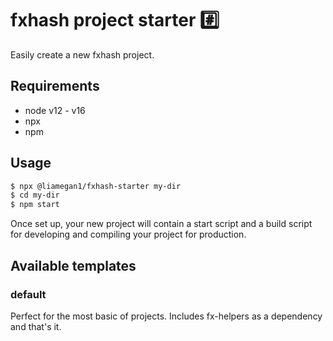 # fxhash project starter #️⃣

Easily create a new fxhash project.

## Requirements

- node v12 - v16
- npx
- npm

## Usage

```sh
$ npx @liamegan1/fxhash-starter my-dir
$ cd my-dir
$ npm start
```

Once set up, your new project will contain a start script and a build script for developing and compiling your project for production.

## Available templates

### default

Perfect for the most basic of projects. Includes fx-helpers as a dependency and that's it.

